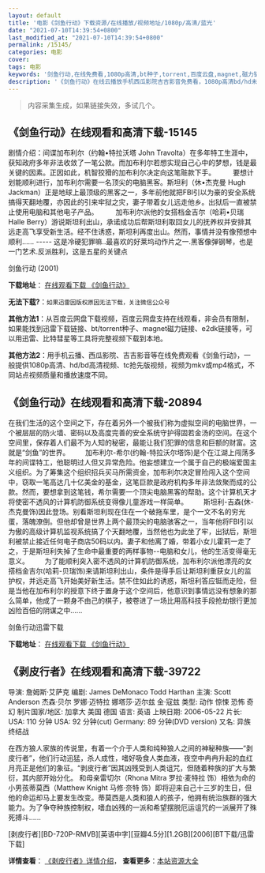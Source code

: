 ```yaml
---
layout: default
title: '电影《剑鱼行动》下载资源/在线播放/视频地址/1080p/高清/蓝光'
date: "2021-07-10T14:39:54+0800"
last_modified_at: "2021-07-10T14:39:54+0800"
permalink: /15145/
categories: 电影
cover:
tags: 电影
keywords: '剑鱼行动,在线免费看,1080p高清,bt种子,torrent,百度云盘,magnet,磁力链,迅雷下载资源'
description: '《剑鱼行动》在线云播放手机西瓜影院吉吉影音免费看，1080p高清bd/hd未删减完整版和tc抢先枪版，mkv/mp4格式，附带bt/torrent种子、magnet/磁力链、百度云盘、网盘资源迅雷下载链接'
---
```


>内容采集生成，如果链接失效，多试几个。


## 《剑鱼行动》在线观看和高清下载-15145

剧情介绍：间谍加布利尔（约翰•特拉沃塔 John Travolta）在多年特工生涯中，获知政府多年非法收敛了一笔公款。而加布利尔若想实现自己心中的梦想，钱是最关键的因素。正因如此，机智狡猾的加布利尔决定向这笔赃款下手。  　　要想计划能顺利进行，加布利尔需要一名顶尖的电脑黑客。斯坦利（休•杰克曼 Hugh Jackman）正是地球上最顶级的黑客之一，多年前他就把FBI引以为豪的安全系统搞得天翻地覆，亦因此的引来牢狱之灾，妻子带着女儿远走他乡。出狱后一直被禁止使用电脑和其他电子产品。  　　加布利尔派他的女搭档金吉尔（哈莉•贝瑞 Halle Berry）游说斯坦利出山，承诺成功后帮斯坦利取回女儿的抚养权并安排其远走高飞享受新生活。经不住诱惑，斯坦利再度出山。然而，事情并没有像预想中顺利…… ----- 这是冷硬犯罪嘛..最喜欢的好莱坞动作片之一.黑客像弹钢琴，也是一门艺术.反派胜利，这是五星的关键点


剑鱼行动 (2001)

**下载地址**： [在线观看下载 《剑鱼行动》](https://www.btbtdy.me/btdy/dy4775.html) 


**无法下载?**：`如果迅雷因版权原因无法下载，关注微信公众号 `

**其他方法1**：从百度云网盘下载视频，百度云网盘支持在线观看，非会员有限制，如果能找到迅雷下载链接、bt/torrent种子、magnet磁力链接、e2dk链接等，可以用迅雷、比特彗星等工具将完整视频下载到本地。

**其他方法2**：用手机云播、西瓜影院、吉吉影音等在线免费观看《剑鱼行动》，一般提供1080p高清、hd/bd高清视频、tc抢先版视频，视频为mkv或mp4格式，不同站点视频质量和播放速度不同。


## 《剑鱼行动》在线观看和高清下载-20894

在我们生活的这个空间之下，存在着另外一个被我们称为虚拟空间的电脑世界，一个被层层的防火墙、密码以及高度完善的安全系统守护得固若金汤的空间。在这个空间里，保存着人们最不为人知的秘密，最能让我们犯罪的信息和巨额的财富。这就是“剑鱼”的世界。 　　加布利尔-希尔(约翰-特拉沃尔塔饰)是个在江湖上闯荡多年的间谍特工，他聪明过人但又异常危险。他妄想建立一个属于自己的极端爱国主义组织。为了筹集这个组织招兵买马所需资金，加布利尔决定冒险闯入这个空间中，窃取一笔高达几十亿美金的基金，这笔巨款是政府机构多年非法敛聚而成的公款。然而，要想拿到这笔钱，希尔需要一个顶尖电脑黑客的帮助。这个计算机天才将使密不透风的计算机防御系统变得像儿童游戏一样简单。 　　斯坦利-吉森(休-杰克曼饰)因此登场。别看斯坦利现在住在一个破拖车里，是个一文不名的穷光蛋，落魄潦倒。但他却曾是世界上两个最顶尖的电脑骇客之一，当年他将FBI引以为傲的高级计算机监视系统搞了个天翻地覆，当然他也为此坐了牢，出狱后，斯坦利被禁止接近任何电子商店50码以内。妻子和他离了婚，带着小女儿霍莉一走了之，于是斯坦利失掉了生命中最重要的两样事物--电脑和女儿，他的生活变得毫无意义。 　　为了能顺利突入密不透风的计算机防御系统，加布利尔派他漂亮的女搭档金吉尔(哈莉-贝瑞饰)来请斯坦利出山，条件是得手后让斯坦利重获女儿的监护权，并远走高飞开始美好新生活。禁不住如此的诱惑，斯坦利答应铤而走险，但是当他在加布利尔的授意下终于置身于这个空间后，他意识到事情远没有想象的那么简单，他成了一颗身不由己的棋子，被卷进了一场比用高科技手段抢劫银行更加凶险百倍的阴谋之中……


剑鱼行动迅雷下载

**下载地址**： [在线观看下载 《剑鱼行动》](https://www.993dy.com//vod-detail-id-24962.html) 


## 《剥皮行者》在线观看和高清下载-39722

导演: 詹姆斯·艾萨克 编剧: James DeMonaco Todd Harthan 主演: Scott Anderson 杰森·贝尔 罗娜·迈特拉 娜塔莎·迈尔兹 金·寇兹 类型: 动作 惊悚 恐怖 奇幻 制片国家/地区: 加拿大 美国 德国 语言: 英语 上映日期: 2006-05-22 片长: USA: 110 分钟 USA: 92 分钟(cut) Germany: 89 分钟(DVD version) 又名: 异族终结战

在西方狼人家族的传说里，有着一个介于人类和纯种狼人之间的神秘种族——“剥皮行者”，他们行动迅猛，杀人成性，嗜好吸食人类血液，夜空中冉冉升起的血红月亮正是他们的象征。“剥皮行者”因其凶残受到人类诅咒，但随着种族的扩大与繁衍，其内部开始分化。 和母亲雷切尔（Rhona Mitra 罗拉·麦特拉 饰）相依为命的小男孩蒂莫西（Matthew Knight 马修·奈特 饰）即将迎来自己十三岁的生日，但他的命运却马上要发生改变。蒂莫西是人类和狼人的孩子，他拥有统治族群的强大能力。为了争夺种族控制权，嗜血凶残的一派和希望摆脱厄运诅咒的一派展开了殊死搏斗……


[剥皮行者][BD-720P-RMVB][英语中字][豆瓣4.5分][1.2GB][2006][BT下载/迅雷下载]

**详情查看**： [《剥皮行者》详情介绍](/movie/39722/)， **查看更多**：[本站资源大全](/movie/t/all/)

